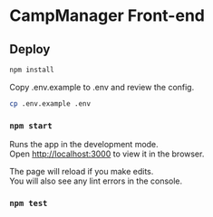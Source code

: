 # CampManager Front-end

## Deploy

```sh
npm install
```

Copy .env.example to .env and review the config.

```sh
cp .env.example .env
```

### `npm start`

Runs the app in the development mode.\
Open [http://localhost:3000](http://localhost:3000) to view it in the browser.

The page will reload if you make edits.\
You will also see any lint errors in the console.

### `npm test`
